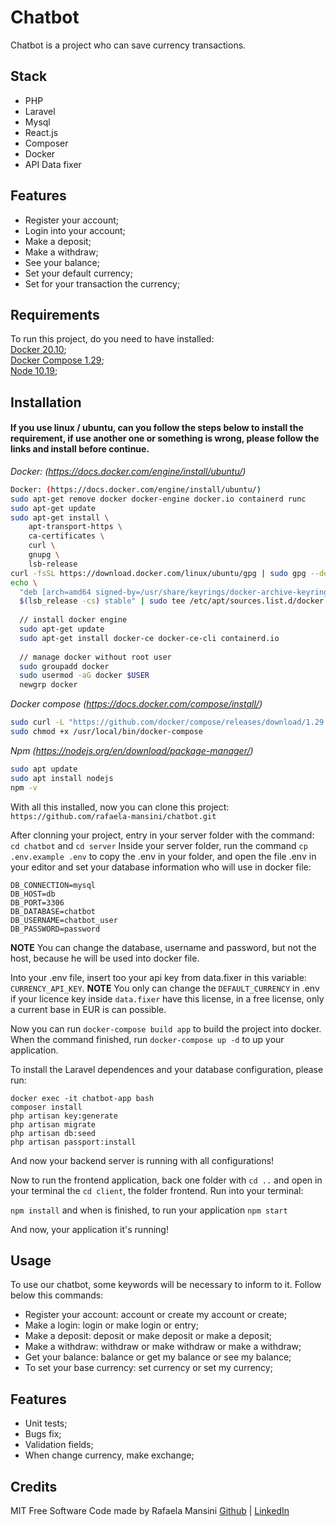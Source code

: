 # Chatbot

Chatbot is a project who can save currency transactions.

## Stack
  - PHP
  - Laravel
  - Mysql
  - React.js
  - Composer
  - Docker
  - API Data fixer

## Features
 - Register your account;
 - Login into your account;
 - Make a deposit;
 - Make a withdraw;
 - See your balance;
 - Set your default currency;
 - Set for your transaction the currency;

## Requirements
To run this project, do you need to have installed:<br/>
[Docker 20.10](https://docs.docker.com/engine/install/ubuntu/);<br/>
[Docker Compose 1.29](https://docs.docker.com/compose/install/);<br/>
[Node 10.19](https://nodejs.org/en/download/package-manager/);<br/>

## Installation
#### If you use linux / ubuntu, can you follow the steps below to install the requirement, if use another one or something is wrong, please follow the links and install before continue.

<i>Docker: (https://docs.docker.com/engine/install/ubuntu/)</i>
~~~bash
Docker: (https://docs.docker.com/engine/install/ubuntu/)
sudo apt-get remove docker docker-engine docker.io containerd runc
sudo apt-get update
sudo apt-get install \
    apt-transport-https \
    ca-certificates \
    curl \
    gnupg \
    lsb-release
curl -fsSL https://download.docker.com/linux/ubuntu/gpg | sudo gpg --dearmor -o /usr/share/keyrings/docker-archive-keyring.gpg
echo \
  "deb [arch=amd64 signed-by=/usr/share/keyrings/docker-archive-keyring.gpg] https://download.docker.com/linux/ubuntu \
  $(lsb_release -cs) stable" | sudo tee /etc/apt/sources.list.d/docker.list > /dev/null
  
  // install docker engine
  sudo apt-get update
  sudo apt-get install docker-ce docker-ce-cli containerd.io
  
  // manage docker without root user
  sudo groupadd docker
  sudo usermod -aG docker $USER
  newgrp docker 
~~~

<i>Docker compose (https://docs.docker.com/compose/install/)</i>
~~~bash
sudo curl -L "https://github.com/docker/compose/releases/download/1.29.2/docker-compose-$(uname -s)-$(uname -m)" -o /usr/local/bin/docker-compose
sudo chmod +x /usr/local/bin/docker-compose
~~~

<i>Npm (https://nodejs.org/en/download/package-manager/)</i>
~~~bash
sudo apt update
sudo apt install nodejs
npm -v
~~~

With all this installed, now you can clone this project: `https://github.com/rafaela-mansini/chatbot.git`

After clonning your project, entry in your server folder with the command:
`cd chatbot` and `cd server`
Inside your server folder, run the command `cp .env.example .env` to copy the .env in your folder, and open the file .env in your editor and set your database information who will use in docker file:

```
DB_CONNECTION=mysql
DB_HOST=db
DB_PORT=3306
DB_DATABASE=chatbot
DB_USERNAME=chatbot_user
DB_PASSWORD=password
```
**NOTE**
You can change the database, username and password, but not the host, because he will be used into docker file.

Into your .env file, insert too your api key from data.fixer in this variable: `CURRENCY_API_KEY`.
**NOTE** You only can change the `DEFAULT_CURRENCY` in .env if your licence key inside `data.fixer` have this license, in a free license, only a current base in EUR is can possible.


Now you can run `docker-compose build app` to build the project into docker. When the command finished, run `docker-compose up -d` to up your application.

To install the Laravel dependences and your database configuration, please run:

~~~composer
docker exec -it chatbot-app bash
composer install
php artisan key:generate
php artisan migrate
php artisan db:seed
php artisan passport:install
~~~
And now your backend server is running with all configurations!

Now to run the frontend application, back one folder with `cd ..` and open in your terminal the `cd client`, the folder frontend.
Run into your terminal:

`npm install`
and when is finished, to run your application `npm start`

And now, your application it's running!


## Usage

To use our chatbot, some keywords will be necessary to inform to it.
Follow below this commands:

- Register your account: account or create my account or create;
- Make a login: login or make login or entry;
- Make a deposit: deposit or make deposit or make a deposit;
- Make a withdraw: withdraw or make withdraw or make a withdraw;
- Get your balance: balance or get my balance or see my balance;
- To set your base currency: set currency or set my currency;

## Features
  - Unit tests;
  - Bugs fix;
  - Validation fields;
  - When change currency, make exchange;
  
## Credits
MIT Free Software Code made by Rafaela Mansini [Github](https://github.com/rafaela-mansini) |  [LinkedIn](https://www.linkedin.com/in/rafaela-mansini/?locale=en_US)
